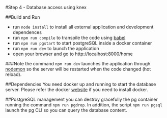 #Step 4 - Database access using knex

##Build and Run
- run ```node install``` to install all external application and development dependences
- run ```npm run compile``` to transpile the code using [babel](https://babeljs.io)
- run ```npm run pgstart``` to start postgreSQL inside a docker container
- run ```npm run dev``` to launch the application
- open your browser and go to http://localhost:8000/home

###Note
the command ```npm run dev``` launches the application through [nodemon](http://nodemon.io) so the server will be restarted when the code changed (hot reload).

##Dependencies
You need docker up and running to start the database server. Please refer the docker [website](http://www.docker.com/products/overview) if you need to install docker.


##PostgreSQL management
you can destroy gracefully the pg container running the command ```npm run pgdrop```. In addition, the script ```npm run pgsql``` launch the pg CLI so you can query the database content.






 